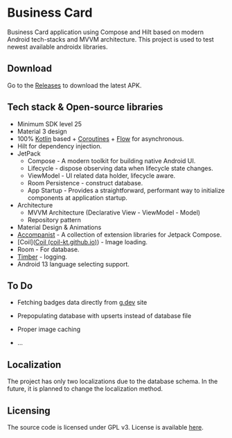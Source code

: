 # Business Card

Business Card application using Compose and Hilt based on modern Android tech-stacks and MVVM architecture. This project is used to test newest available androidx libraries.

## Download

Go to the [Releases](https://github.com/OlimzhanovUmid/BusinessCard/releases/) to download the latest APK.

## Tech stack & Open-source libraries

- Minimum SDK level 25
- Material 3 design
- 100% [Kotlin](https://kotlinlang.org/) based + [Coroutines](https://github.com/Kotlin/kotlinx.coroutines) + [Flow](https://kotlin.github.io/kotlinx.coroutines/kotlinx-coroutines-core/kotlinx.coroutines.flow/) for asynchronous.
- Hilt for dependency injection.
- JetPack
  - Compose - A modern toolkit for building native Android UI.
  - Lifecycle - dispose observing data when lifecycle state changes.
  - ViewModel - UI related data holder, lifecycle aware.
  - Room Persistence - construct database.
  - App Startup - Provides a straightforward, performant way to initialize components at application startup.
- Architecture
  - MVVM Architecture (Declarative View - ViewModel - Model)
  - Repository pattern
- Material Design & Animations
- [Accompanist](https://github.com/google/accompanist) - A collection of extension libraries for Jetpack Compose.
- [Coil]([Coil (coil-kt.github.io)](https://coil-kt.github.io/coil/)) - Image loading.
- Room - For database.
- [Timber](https://github.com/JakeWharton/timber) - logging.
- Android 13 language selecting support.

## To Do

* Fetching badges data directly from [g.dev](https://developers.google.com/) site

* Prepopulating database with upserts instead of database file

* Proper image caching

* ...

## Localization

The project has only two localizations due to the database schema. In the future, it is planned to change the localization method.

## Licensing

The source code is licensed under GPL v3. License is available [here](/LICENSE).